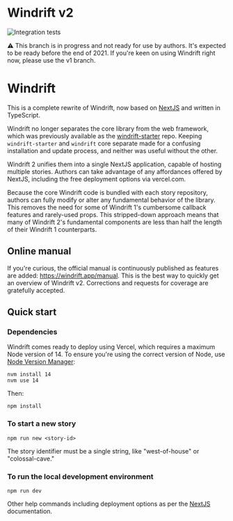 # Windrift v2

![Integration tests](https://github.com/lizadaly/windrift/actions/workflows/cypress.yml/badge.svg)

⚠️ This branch is in progress and not ready for use by authors. It's expected to be ready before the end of 2021. If you're keen on using Windrift right now, please use the v1 branch.

# Windrift

This is a complete rewrite of Windrift, now based on
<a href="https://nextjs.org/">NextJS</a> and written in TypeScript.

Windrift no longer separates the core library from the web framework, which
was previously available as the <a href="https://github.com/lizadaly/windrift-starter/">windrift-starter</a> repo. Keeping `windrift-starter` and `windrift` core
separate made for a confusing installation and update process, and neither was useful
without the other.

Windrift 2 unifies them into a single NextJS application, capable of hosting
multiple stories. Authors can take advantage of any affordances
offered by NextJS, including the free deployment options via vercel.com.

Because the core Windrift code is bundled with each story repository,
authors can fully modify or alter any fundamental behavior of the
library. This removes the need for some of Windrift 1's cumbersome
callback features and rarely-used props. This stripped-down approach
means that many of Windrift 2's fundamental components are less than
half the length of their Windrift 1 counterparts.

## Online manual

If you're curious, the official manual is continuously published as features are added: https://windrift.app/manual. This is the best way to quickly get an overview of Windrift v2. Corrections and requests for coverage are gratefully accepted.

## Quick start

### Dependencies

Windrift comes ready to deploy using Vercel, which requires a maximum Node version of 14. To ensure you're using the correct version of Node, use [Node Version Manager](https://github.com/nvm-sh/nvm):

```
nvm install 14
nvm use 14
```

Then:

```
npm install
```

### To start a new story

```
npm run new <story-id>
```

The story identifier must be a single string, like "west-of-house" or "colossal-cave."

### To run the local development environment

```
npm run dev
```

Other help commands including deployment options as per the
<a href="https://nextjs.org/">NextJS</a> documentation.
